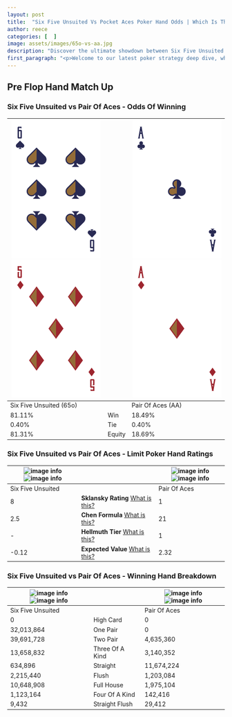 ```yaml
---
layout: post
title:  "Six Five Unsuited Vs Pocket Aces Poker Hand Odds | Which Is The Better Hand In Poker? A Complete Guide"
author: reece
categories: [  ]
image: assets/images/65o-vs-aa.jpg
description: "Discover the ultimate showdown between Six Five Unsuited and Pair Of Aces in poker! Uncover the odds, strategies, and scenarios where one hand triumphs over the other. Get ready to up your poker game with this thrilling analysis."
first_paragraph: "<p>Welcome to our latest poker strategy deep dive, where we're pitting two distinct hands against each other in a high-stakes showdown: Six Five Unsuited vs Pair Of Aces.</p><p>In the dynamic world of poker, every decision counts, and knowing which hand holds the upper hand is key to your success at the table.</p><p>In this article, we'll dissect these two hands, explore the scenarios where one dominates the other, and equip you with the knowledge to make strategic choices that can tip the odds in your favor.</p><p>Get ready to unravel the intriguing dynamics of these poker hands and elevate your game to new heights.</p>"
---
```




[comment]: # (sp0)

## Pre Flop Hand Match Up

<div class="table hand-ratings" markdown="1"> 



### Six Five Unsuited vs Pair Of Aces - Odds Of Winning


    
| ![image info](assets/images/hand1/6.png) ![image info](assets/images/hand1/5o.png) |  | ![image info](assets/images/hand2/a.png) ![image info](assets/images/hand2/ao.png) |
| -------- | -------- | -------- |
| Six Five Unsuited (65o) |  | Pair Of Aces (AA) |
| 81.11% | Win | 18.49% |
| 0.40% | Tie | 0.40% |
| 81.31% | Equity | 18.69% |




[comment]: # (sp1)



### Six Five Unsuited vs Pair Of Aces - Limit Poker Hand Ratings


    
| ![image info](https://www.riverpairs.com/assets/images/hand1/6.png) ![image info](https://www.riverpairs.com/assets/images/hand1/5o.png) |  | ![image info](https://www.riverpairs.com/assets/images/hand2/a.png) ![image info](https://www.riverpairs.com/assets/images/hand2/ao.png) |
| -------- | -------- | -------- |
| Six Five Unsuited |  | Pair Of Aces |
| 8 | **Sklansky Rating** [What is this?](/sklansky-rating-explained) | 1 |
| 2.5 | **Chen Formula** [What is this?](/chen-formula-explained) | 21 |
| - | **Hellmuth Tier** [What is this?](/Hellmuth-tier-explained) | 1 |
| -0.12 | **Expected Value** [What is this?](/expected-value-explained) | 2.32 |




[comment]: # (sp2)



### Six Five Unsuited vs Pair Of Aces - Winning Hand Breakdown


    
| ![image info](https://www.riverpairs.com/assets/images/hand1/6.png) ![image info](https://www.riverpairs.com/assets/images/hand1/5o.png) |  | ![image info](https://www.riverpairs.com/assets/images/hand2/a.png) ![image info](https://www.riverpairs.com/assets/images/hand2/ao.png) |
| -------- | -------- | -------- |
| Six Five Unsuited |  | Pair Of Aces |
| 0 | High Card | 0 |
| 32,013,864 | One Pair | 0 |
| 39,691,728 | Two Pair | 4,635,360 |
| 13,658,832 | Three Of A Kind | 3,140,352 |
| 634,896 | Straight | 11,674,224 |
| 2,215,440 | Flush | 1,203,084 |
| 10,648,908 | Full House | 1,975,104 |
| 1,123,164 | Four Of A Kind | 142,416 |
| 9,432 | Straight Flush | 29,412 |




[comment]: # (sp3)



</div>

[comment]: # (sp4)



[comment]: # (sp5)

